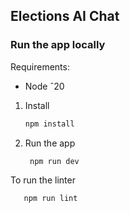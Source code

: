 ## Elections AI Chat

### Run the app locally

Requirements:

- Node ˆ20

1. Install

    ```bash
    npm install
    ```
   
2. Run the app

   ```bash
    npm run dev
   ```
   
To run the linter

   ```bash
      npm run lint
   ```